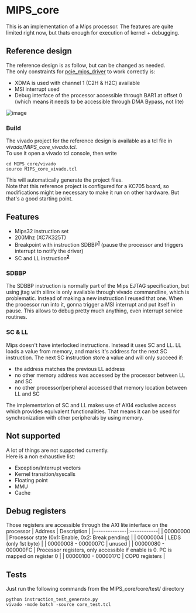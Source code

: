 # MIPS_core

This is an implementation of a Mips processor. The features are quite limited right now, but thats enough for execution of kernel + debugging.

## Reference design
The reference design is as follow, but can be changed as needed.  
The only constraints for [pcie_mips_driver](https://github.com/jobmarley/pcie_mips_driver) to work correctly is:
 - XDMA is used with channel 1 (C2H & H2C) available
 - MSI interrupt used
 - Debug interface of the processor accessible through BAR1 at offset 0 (which means it needs to be accessible through DMA Bypass, not lite)
 
![image](https://user-images.githubusercontent.com/99695100/178165298-0fa1e8f4-bcb4-4cb5-aad4-4a3625170760.png)
### Build
The vivado project for the reference design is available as a tcl file in _vivado/MIPS_core_vivado.tcl_.  
To use it open a vivado tcl console, then write
```
cd MIPS_core/vivado
source MIPS_core_vivado.tcl
```
This will automatically generate the project files.  
Note that this reference project is configured for a KC705 board, so modifications might be necessary to make it run on other hardware. But that's a good starting point.

## Features
- Mips32 instruction set
- 200Mhz (XC7K325T)
- Breakpoint with instruction SDBBP<sup>**[1](#SDBBP)**</sup> (pause the processor and triggers interrupt to notify the driver)
- SC and LL instruction<sup>**[2](#SC&#32;&&#32;LL)**</sup>

### SDBBP
The SDBBP instruction is normally part of the Mips EJTAG specification, but using jtag with xilinx is only available
through vivado commandline, which is problematic. Instead of making a new instruction I reused that one.
When the processor run into it, gonna trigger a MSI interrupt and put itself in pause. This allows to debug pretty much anything,
even interrupt service routines.

### SC & LL
Mips doesn't have interlocked instructions. Instead it uses SC and LL. LL loads a value from memory, and marks it's address for the next SC instruction. The next SC instruction store a value and will only succeed if:
- the address matches the previous LL address
- no other memory address was accessed by the processor between LL and SC
- no other processor/peripheral accessed that memory location between LL and SC

The implementation of SC and LL makes use of AXI4 exclusive access which provides equivalent functionalities. That means it can be used for synchronization with other peripherals by using memory.

## Not supported
A lot of things are not supported currently.  
Here is a non exhaustive list:
- Exception/Interrupt vectors
- Kernel transition/syscalls
- Floating point
- MMU
- Cache

## Debug registers
Those registers are accessible through the AXI lite interface on the processor
| Address      | Description |
|--------------|:------------|
| 00000000 |  Processor state (0x1: Enable, 0x2: Break pending) |
| 00000004 |  LEDS (only 1st byte)  |
| 00000008 - 0000007C |  unused  |
| 00000080 - 000000FC |  Processor registers, only accessible if enable is 0. PC is mapped on register 0 |
| 00000100 - 0000017C |  COP0 registers  |

## Tests
Just run the following commands from the MIPS_core/core/test/ directory
```
python instruction_test_generate.py
vivado -mode batch -source core_test.tcl
```

